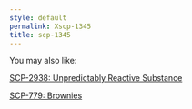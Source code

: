 ```yaml
---
style: default
permalink: Xscp-1345
title: scp-1345
---
```

You may also like:

[SCP-2938: Unpredictably Reactive Substance](http://scp-wiki.net/scp-2938)

[SCP-779: Brownies](http://scp-wiki.net/scp-779)
